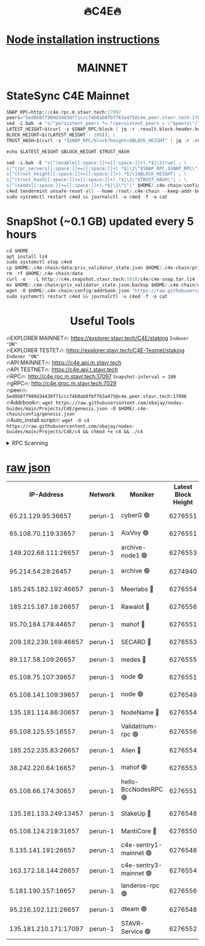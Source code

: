 <h1 align="center"> 🔥C4E🔥</h1>

[Node installation instructions](https://github.com/obajay/nodes-Guides/tree/main/Projects/C4E)
=

<h1 align="center"> MAINNET</h1>

# StateSync C4E Mainnet
```python
SNAP_RPC=http://c4e.rpc.m.stavr.tech:17097
peers="5ed0b8f7989d34438f71ccc74b0ab0fbf763a475@c4e.peer.stavr.tech:17096"
sed -i.bak -e "s/^persistent_peers *=.*/persistent_peers = \"$peers\"/" $HOME/.c4e-chain/config/config.toml
LATEST_HEIGHT=$(curl -s $SNAP_RPC/block | jq -r .result.block.header.height); \
BLOCK_HEIGHT=$((LATEST_HEIGHT - 100)); \
TRUST_HASH=$(curl -s "$SNAP_RPC/block?height=$BLOCK_HEIGHT" | jq -r .result.block_id.hash)

echo $LATEST_HEIGHT $BLOCK_HEIGHT $TRUST_HASH

sed -i.bak -E "s|^(enable[[:space:]]+=[[:space:]]+).*$|\1true| ; \
s|^(rpc_servers[[:space:]]+=[[:space:]]+).*$|\1\"$SNAP_RPC,$SNAP_RPC\"| ; \
s|^(trust_height[[:space:]]+=[[:space:]]+).*$|\1$BLOCK_HEIGHT| ; \
s|^(trust_hash[[:space:]]+=[[:space:]]+).*$|\1\"$TRUST_HASH\"| ; \
s|^(seeds[[:space:]]+=[[:space:]]+).*$|\1\"\"|" $HOME/.c4e-chain/config/config.toml
c4ed tendermint unsafe-reset-all --home /root/.c4e-chain --keep-addr-book
sudo systemctl restart c4ed && journalctl -u c4ed -f -o cat
```
# SnapShot (~0.1 GB) updated every 5 hours
```python
cd $HOME
apt install lz4
sudo systemctl stop c4ed
cp $HOME/.c4e-chain/data/priv_validator_state.json $HOME/.c4e-chain/priv_validator_state.json.backup
rm -rf $HOME/.c4e-chain/data
curl -o - -L http://c4e.snapshot.stavr.tech:1018/c4e/c4e-snap.tar.lz4 | lz4 -c -d - | tar -x -C $HOME/.c4e-chain --strip-components 2
mv $HOME/.c4e-chain/priv_validator_state.json.backup $HOME/.c4e-chain/data/priv_validator_state.json
wget -O $HOME/.c4e-chain/config/addrbook.json "https://raw.githubusercontent.com/obajay/nodes-Guides/main/Projects/C4E/addrbook.json"
sudo systemctl restart c4ed && journalctl -u c4ed -f -o cat
```
 <h1 align="center"> Useful Tools</h1>

🔥EXPLORER MAINNET🔥:  https://explorer.stavr.tech/C4E/staking            `Indexer "ON"` \
🔥EXPLORER TESTET🔥:   https://explorer.stavr.tech/C4E-Testnet/staking     `Indexer "ON"` \
🔥API MAINNET🔥:       https://c4e.api.m.stavr.tech \
🔥API TESTNET🔥:       https://c4e.api.t.stavr.tech \
🔥RPC🔥:               http://c4e.rpc.m.stavr.tech:17097                  `Snapshot-interval = 100` \
🔥gRPC🔥:              http://c4e.grpc.m.stavr.tech:7029 \
🔥peer🔥:              `5ed0b8f7989d34438f71ccc74b0ab0fbf763a475@c4e.peer.stavr.tech:17096` \
🔥Addrbook🔥:    ```wget https://raw.githubusercontent.com/obajay/nodes-Guides/main/Projects/C4E/genesis.json -O $HOME/.c4e-chain/config/genesis.json``` \
🔥Auto_install script🔥: ```wget -O c4 https://raw.githubusercontent.com/obajay/nodes-Guides/main/Projects/C4E/c4 && chmod +x c4 && ./c4```





<details>
<summary>RPC Scanning</summary>

<h2 align="center"> We scan nodes in real time every 4 hours. And we provide the final result of RPC endpoints.
We cannot influence the operation of these nodes in any way. </h2>


```python
If Voting Power is higher than 0 --> then the Node is a validator of the network and may be subject to attack and be a potential threat to the chain.
```
```python
We marked such validators with a red symbol
```

</details>

[raw json](https://rpc-check.c4e.stavr.tech/c4e/rpc-c4e-result.json)
=



<table><tr><th>IP-Address</th><th>Network</th><th>Moniker</th><th>Latest Block Height</th><th>Earliest Block Height</th><th>Catching Up</th><th>Tx Index</th><th>Voting Power</th><th>Scan Time</th></tr><tr><td>65.21.129.95:36657</td><td>perun-1</td><td>cyberG 🟢</td><td>6276551</td><td>0</td><td>False</td><td>on</td><td>0</td><td>2023-12-14T00:35:02.068855433UTC</td></tr><tr><td>65.108.70.119:33657</td><td>perun-1</td><td>AlxVoy 🟢</td><td>6276551</td><td>1</td><td>False</td><td>on</td><td>0</td><td>2023-12-14T00:35:01.352353952UTC</td></tr><tr><td>149.202.66.111:26657</td><td>perun-1</td><td>archive-node1 🟢</td><td>6276553</td><td>1</td><td>False</td><td>on</td><td>0</td><td>2023-12-14T00:35:18.140505169UTC</td></tr><tr><td>95.214.54.28:26457</td><td>perun-1</td><td>archive 🟢</td><td>6274940</td><td>1</td><td>False</td><td>on</td><td>0</td><td>2023-12-14T00:35:23.752773176UTC</td></tr><tr><td>185.245.182.192:46657</td><td>perun-1</td><td>Meerlabs 🔴</td><td>6276554</td><td>1051501</td><td>False</td><td>on</td><td>493550</td><td>2023-12-14T00:35:23.374685335UTC</td></tr><tr><td>185.215.167.18:26657</td><td>perun-1</td><td>Rawalot 🔴</td><td>6276556</td><td>1090501</td><td>False</td><td>on</td><td>579034</td><td>2023-12-14T00:35:35.909272390UTC</td></tr><tr><td>95.70.184.178:44657</td><td>perun-1</td><td>mahof 🔴</td><td>6276551</td><td>2342001</td><td>False</td><td>off</td><td>1357006</td><td>2023-12-14T00:35:00.944105038UTC</td></tr><tr><td>209.182.239.169:46657</td><td>perun-1</td><td>SECARD 🔴</td><td>6276553</td><td>2616101</td><td>False</td><td>off</td><td>675729</td><td>2023-12-14T00:35:15.421863419UTC</td></tr><tr><td>89.117.58.109:26657</td><td>perun-1</td><td>medes 🔴</td><td>6276555</td><td>2826001</td><td>False</td><td>off</td><td>471345</td><td>2023-12-14T00:35:30.545295927UTC</td></tr><tr><td>65.108.75.107:39657</td><td>perun-1</td><td>node 🟢</td><td>6276551</td><td>5198801</td><td>False</td><td>on</td><td>0</td><td>2023-12-14T00:35:04.468518612UTC</td></tr><tr><td>65.108.141.109:39657</td><td>perun-1</td><td>node 🟢</td><td>6276549</td><td>5303301</td><td>False</td><td>on</td><td>0</td><td>2023-12-14T00:34:49.924727214UTC</td></tr><tr><td>135.181.114.86:30657</td><td>perun-1</td><td>NodeName 🔴</td><td>6276554</td><td>5508301</td><td>False</td><td>off</td><td>333717</td><td>2023-12-14T00:35:18.512387447UTC</td></tr><tr><td>65.108.125.55:16557</td><td>perun-1</td><td>Validatrium-rpc 🟢</td><td>6276556</td><td>5551301</td><td>False</td><td>on</td><td>0</td><td>2023-12-14T00:35:33.048228622UTC</td></tr><tr><td>185.252.235.83:26657</td><td>perun-1</td><td>Alien 🔴</td><td>6276554</td><td>5736001</td><td>False</td><td>on</td><td>380508</td><td>2023-12-14T00:35:18.849810982UTC</td></tr><tr><td>38.242.220.64:16657</td><td>perun-1</td><td>mahof 🟢</td><td>6276553</td><td>5980001</td><td>False</td><td>off</td><td>0</td><td>2023-12-14T00:35:15.731798010UTC</td></tr><tr><td>65.108.66.174:30657</td><td>perun-1</td><td>hello-BccNodesRPC 🟢</td><td>6276551</td><td>5985401</td><td>False</td><td>on</td><td>0</td><td>2023-12-14T00:35:01.695663863UTC</td></tr><tr><td>135.181.133.249:13457</td><td>perun-1</td><td>StakeUp 🔴</td><td>6276548</td><td>6015001</td><td>False</td><td>on</td><td>1357007</td><td>2023-12-14T00:34:44.681127551UTC</td></tr><tr><td>65.108.124.219:31657</td><td>perun-1</td><td>MantiCore 🔴</td><td>6276550</td><td>6176550</td><td>False</td><td>off</td><td>837611</td><td>2023-12-14T00:35:00.492903348UTC</td></tr><tr><td>5.135.141.191:26657</td><td>perun-1</td><td>c4e-sentry1-mainnet 🟢</td><td>6276548</td><td>6198001</td><td>False</td><td>on</td><td>0</td><td>2023-12-14T00:34:47.122240730UTC</td></tr><tr><td>163.172.18.144:26657</td><td>perun-1</td><td>c4e-sentry3-mainnet 🟢</td><td>6276554</td><td>6239001</td><td>False</td><td>on</td><td>0</td><td>2023-12-14T00:35:24.132739870UTC</td></tr><tr><td>5.181.190.157:16657</td><td>perun-1</td><td>landeros-rpc 🟢</td><td>6276556</td><td>6264001</td><td>False</td><td>on</td><td>0</td><td>2023-12-14T00:35:35.502874743UTC</td></tr><tr><td>95.216.102.121:26657</td><td>perun-1</td><td>dteam 🟢</td><td>6276548</td><td>6275001</td><td>False</td><td>on</td><td>0</td><td>2023-12-14T00:34:47.527882977UTC</td></tr><tr><td>135.181.210.171:17097</td><td>perun-1</td><td>STAVR-Service 🟢</td><td>6276552</td><td>6275501</td><td>False</td><td>on</td><td>0</td><td>2023-12-14T00:35:06.935395070UTC</td></tr></table>
